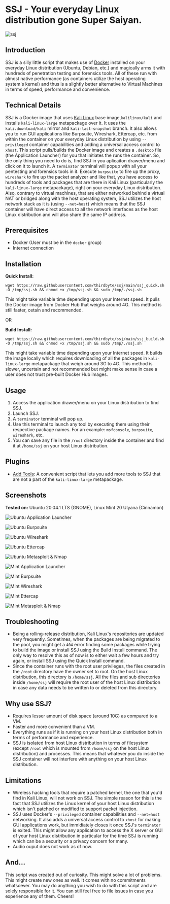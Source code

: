 # SSJ - Your everyday Linux distribution gone Super Saiyan.
![ssj](https://raw.githubusercontent.com/thirdbyte/ssj/main/ssj.png)

## Introduction
SSJ is a silly little script that makes use of [Docker](https://www.docker.com/) installed on your everyday Linux distribution (Ubuntu, Debian, etc.) and magically arms it with hundreds of penetration testing and forensics tools. All of these run with almost native performance (as containers utilize the host operating system's kernel) and thus is a slightly better alternative to Virtual Machines in terms of speed, performance and convenience.

## Technical Details
SSJ is a Docker image that uses [Kali Linux](https://www.kali.org/) base image,`kalilinux/kali` and installs `kali-linux-large` metapackage over it. It uses the `kali.download/kali` mirror and `kali-last-snapshot` branch. It also allows you to run GUI applications like Burpsuite, Wireshark, Ettercap, etc. from within the container on your everyday Linux distribution by using `--privileged` container capabilities and adding a universal access control to `xhost`. This script pulls/builds the Docker image and creates a `.desktop` file (the Application Launcher) for you that initiates the runs the container. So, the only thing you need to do is, find SSJ in you aplicaiton drawer/menu and click on it to launch it. A `terminator` terminal will popup with all your pentesting and forensics tools in it. Execute `burpsuite` to fire up the proxy, `wireshark` to fire up the packet analyzer and like that, you have access to hundreds of tools and packages that are there in Kali Linux (particularly the `kali-linux-large` metapackage), right on your everyday Linux distribution. Also, contrary to virtual machines, that are either networked behind a virtual NAT or bridged along with the host operating system, SSJ utilizes the host network stack as it is (using `--net=host`) which means that the SSJ container will have direct access to all the network interfaces as the host Linux distribution and will also share the same IP address.

## Prerequisites
+ Docker (User must be in the `docker` group)
+ Internet connection

## Installation
**Quick Install:**

`wget https://raw.githubusercontent.com/thirdbyte/ssj/main/ssj_quick.sh -O /tmp/ssj.sh && chmod +x /tmp/ssj.sh && sudo /tmp/./ssj.sh`

This might take variable time depending upon your Internet speed. It pulls the Docker image from Docker Hub that weighs around 4G. This method is still faster, cetain and recommended.

OR

**Build Install:**

`wget https://raw.githubusercontent.com/thirdbyte/ssj/main/ssj_build.sh -O /tmp/ssj.sh && chmod +x /tmp/ssj.sh && sudo /tmp/./ssj.sh`

This might take variable time depending upon your Internet speed. It builds the image locally which requires downloading of all the packages in `kali-linux-large` metapackage that weigh around 3G to 4G. This method is slower, uncertain and not recommended but might make sense in case a user does not trust pre-built Docker Hub images.

## Usage
1. Access the application drawer/menu on your Linux distribution to find SSJ.
2. Launch SSJ.
3. A `terminator` terminal will pop up.
4. Use this terminal to launch any tool by executing them using their respective package names. For an example: `msfconsole`, `burpsuite`, `wireshark`, etc.
5. You can save any file in the `/root` directory inside the container and find it at `/home/ssj` on your host Linux distribution.

## Plugins
+ [Add Tools](https://github.com/thirdbyte/ssj-plugin-add-tools): A convenient script that lets you add more tools to SSJ that are not a part of the `kali-linux-large` metapackage.

## Screenshots

**Tested on:** Ubuntu 20.04.1 LTS (GNOME), Linux Mint 20 Ulyana (Cinnamon)

![Ubuntu Application Launcher](https://raw.githubusercontent.com/thirdbyte/ssj/main/screenshots/ubuntu_ssj_application_launcher.png)

![Ubuntu Burpsuite](https://raw.githubusercontent.com/thirdbyte/ssj/main/screenshots/ubuntu_ssj_burpsuite.png)

![Ubuntu Wireshark](https://raw.githubusercontent.com/thirdbyte/ssj/main/screenshots/ubuntu_ssj_wireshark.png)

![Ubuntu Ettercap](https://raw.githubusercontent.com/thirdbyte/ssj/main/screenshots/ubuntu_ssj_ettercap.png)

![Ubuntu Metasploit & Nmap](https://raw.githubusercontent.com/thirdbyte/ssj/main/screenshots/ubuntu_ssj_msf_nmap.png)

![Mint Application Launcher](https://raw.githubusercontent.com/thirdbyte/ssj/main/screenshots/mint_ssj_application_launcher.png)

![Mint Burpsuite](https://raw.githubusercontent.com/thirdbyte/ssj/main/screenshots/mint_ssj_burpsuite.png)

![Mint Wireshark](https://raw.githubusercontent.com/thirdbyte/ssj/main/screenshots/mint_ssj_wireshark.png)

![Mint Ettercap](https://raw.githubusercontent.com/thirdbyte/ssj/main/screenshots/mint_ssj_ettercap.png)

![Mint Metasploit & Nmap](https://raw.githubusercontent.com/thirdbyte/ssj/main/screenshots/mint_ssj_msf_nmap.png)

## Troubleshooting
+ Being a rolling-release distribution, Kali Linux's repositories are updated very frequently. Sometimes, when the packages are being migrated to the pool, you might get a `404` error finding some packages while trying to build the image or install SSJ using the Build Install command. The only way to resolve this as of now is to either wait a few hours and try again, or install SSJ using the Quick Install command.
+ Since the container runs with the root user privileges, the files created in the `/root` directory have the owner set to root. On the host Linux distribution, this directory is `/home/ssj`. All the files and sub directories inside `/home/ssj` will require the root user of the host Linux distribution in case any data needs to be written to or deleted from this directory.

## Why use SSJ?
+ Requires lesser amount of disk space (around 10G) as compared to a VM.
+ Faster and more convenient than a VM.
+ Everything runs as if it is running on your host Linux distribution both in terms of performance and experience.
+ SSJ is isolated from host Linux distribution in terms of filesystem (except `/root` which is mounted from `/home/ssj` on the host Linux distribution) and processes. This means that whatever you do inside the SSJ container will not interfere with anything on your host Linux distribution.


## Limitations
+ Wireless hacking tools that require a patched kernel, the one that you'd find in Kali Linux, will not work on SSJ. The simple reason for this is the fact that SSJ utilizes the Linux kernel of your host Linux distribution which isn't patched or modified to support packet injection.
+ SSJ uses Docker's `--privileged` container capabilities and `--net=host` networking. It also adds a universal access control to `xhost` for making GUI applications work, but immidiately closes it once SSJ's `terminator` is exited. This might allow any application to access the X server or GUI of your host Linux distribution in particular for the time SSJ is running which can be a security or a privacy concern for many.
+ Audio ouput does not work as of now.

## And...
This script was created out of curiosity. This might solve a lot of problems. This might create new ones as well. It comes with no commitments whatsoever. You may do anything you wish to do with this script and are solely responsible for it. You can still feel free to file issues in case you experience any of them. Cheers!
